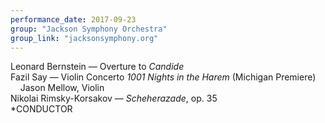 ```yaml
---
performance_date: 2017-09-23
group: "Jackson Symphony Orchestra"
group_link: "jacksonsymphony.org"
---
```

Leonard Bernstein — Overture to _Candide_<br/>
Fazil Say — Violin Concerto _1001 Nights in the Harem_ (Michigan Premiere)<br/>
&nbsp;&nbsp;&nbsp;&nbsp;Jason Mellow, Violin<br/>
Nikolai Rimsky-Korsakov — _Scheherazade_, op. 35<br/>
*CONDUCTOR

